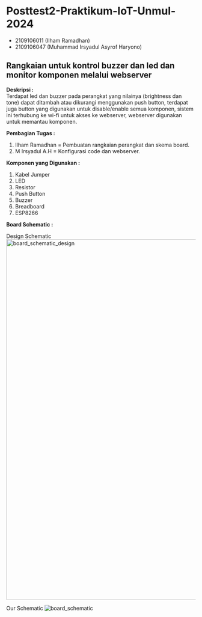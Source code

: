 # Posttest2-Praktikum-IoT-Unmul-2024
 - 2109106011 (Ilham Ramadhan)
 - 2109106047 (Muhammad Irsyadul Asyrof Haryono)
## Rangkaian untuk kontrol buzzer dan led dan monitor komponen melalui webserver
**Deskripsi :** <br>
Terdapat led dan buzzer pada perangkat yang nilainya (brightness dan tone) dapat ditambah atau dikurangi menggunakan push button, terdapat juga button yang digunakan untuk disable/enable semua komponen, sistem ini terhubung ke wi-fi untuk akses ke webserver, webserver digunakan untuk memantau komponen.

**Pembagian Tugas :**
1. Ilham Ramadhan = Pembuatan rangkaian perangkat dan skema board.
2. M Irsyadul A.H = Konfigurasi code dan webserver.

**Komponen yang Digunakan :** 
1. Kabel Jumper
2. LED
3. Resistor
4. Push Button
5. Buzzer
6. Breadboard
7. ESP8266

**Board Schematic :**

Design Schematic
<img width="960" alt="board_schematic_design" src="https://github.com/irsyydl/posttest2-praktikum-iot-unmul-2024/assets/72110160/2610e62b-b7a7-4093-80d8-56da9c8f72ba">

Our Schematic
![board_schematic](https://github.com/irsyydl/posttest2-praktikum-iot-unmul-2024/assets/72110160/49265d2e-5fd0-40b3-a964-d8fbd80cc16f)
